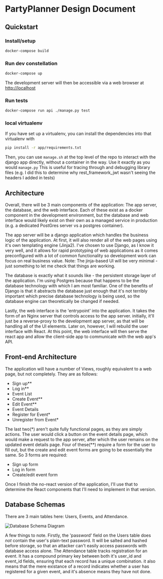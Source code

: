 # PartyPlanner Design Document

## Quickstart

### Install/setup

```bash
docker-compose build
```

### Run dev constellation

```bash
docker-compose up
```

The development server will then be accessible via a web browser at
[http://localhost](http://localhost)

### Run tests

```bash
docker-compose run api ./manage.py test

```

### local virtualenv

If you have set up a virtualenv, you can install the dependencies into that
virtualenv with

```bash
pip install -r app/requirements.txt
```

Then, you can use `manage.sh` at the top level of the repo to interact with the
django app directly, without a container in the way. Use it exactly as you
would `manage.py`  This is useful for tracing through and debugging library
files (e.g. I did this to determine why rest_framework_jwt wasn't seeing the
headers I added in tests)

## Architecture

Overall, there will be 3 main components of the application: The app server, the database, and the
web interface. Each of these exist as a docker component in the development environment, but the
database and web interface would likely exist on their own as a managed service in production (e.g.
a dedicated PostGres server vs a postgres container).

The app server will be a django application which handles the business logic of the application. At
first, it will also render all of the web pages using it's own templating engine (Jinja2). I've
chosen to use Django, as I know it very well, and it allows for rapid prototyping of web
applications as it comes preconfigured with a lot of common functionality so development work can
focus on real business value. Note: The jinja-based UI will be very minimal - just something to let
me check that things are working.

The database is exactly what it sounds like - the persistent storage layer of the application. I'm
using Postgres because that happens to be the database technology with which I am most familiar. One
of the benefits of Django is that it abstracts the database just enough that it's not terribly
important which precise database technology is being used, so the database engine can theoretically
be changed if needed.

Lastly, the web interface is the 'entrypoint' into the application. It takes the form of an Nginx
server that controls access to the app server. initially, it'll just be a reverse-proxy to the
development app server, as that will be handling all of the UI elements. Later on, however, I will
rebuild the user interface with React. At this point, the web interface will then serve the react
app and allow the client-side app to communicate with the web app's API.

## Front-end Architecture

The application will have a number of Views, roughly equivalent to a web page, but not completely.
They are as follows:

- Sign up**
- Log in**
- Event List
- Create Event**
- Edit Event**
- Event Details
- Register for Event*
- Unregister from Event*

The last two(*) aren't quite fully functional pages, as they are simply actions. The user would
click a button on the event details page, which would make a request to the app server, after which
the user remains on the updated event details page. Four of these(**) require a form for the user to
fill out, but the create and edit event forms are going to be essentially the same. So 3 forms are
required:

- Sign up form
- Log in form
- Create/edit event form

Once I finish the no-react version of the application, I'll use that to determine the React
components that I'll need to implement in that version.

## Database Schemas

There are 3 main tables here: Users, Events, and Attendance.

![Database Schema Diagram](https://i.imgur.com/lAfqmNq.jpg)

A few things to note. Firstly, the 'password' field on the Users table does *not* contain the user's
plain-text password. It will be salted and hashed before storage, so that an attacker can't easily
access passwords with database access alone. The Attendance table tracks registration for an event.
It has a compound primary key between both it's user_id and event_id fields, ensuring that each
record has a unique combination. it also means that the mere existance of a record indicates whether
a user has registered for a given event, and it's absence means they have not done.
